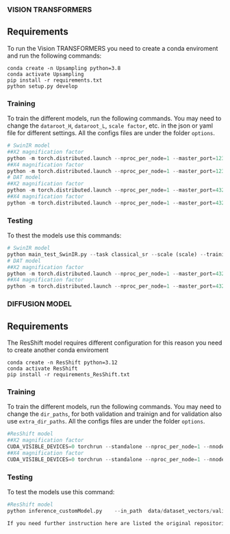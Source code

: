 ### VISION TRANSFORMERS

## Requirements
To run the Vision TRANSFORMERS you need to create a conda enviroment and run the following commands:
```
conda create -n Upsampling python=3.8
conda activate Upsampling
pip install -r requirements.txt
python setup.py develop
```

### Training
To train the different models, run the following commands. You may need to change the `dataroot_H`, `dataroot_L`, `scale factor`, etc. in the json or yaml file for different settings. 
All the configs files are under the folder `options`.

```python
# SwinIR model
##X2 magnification factor
python -m torch.distributed.launch --nproc_per_node=1 --master_port=1234 main_train_SwinIR.py --opt options/options_SwinIR /train_swinir_sr_classicalx2.json  --dist True 
##X4 magnification factor
python -m torch.distributed.launch --nproc_per_node=1 --master_port=1234 main_train_SwinIR.py --opt options/options_SwinIR/train_swinir_sr_classicalx4.json  --dist True 
# DAT model
##X2 magnification factor
python -m torch.distributed.launch --nproc_per_node=1 --master_port=4321 basicsr/train.py -opt options/options_DAT/Train/train_DAT_2_x2.yml --launcher pytorch
##X4 magnification factor
python -m torch.distributed.launch --nproc_per_node=1 --master_port=4321 basicsr/train.py -opt options/options_DAT/Train/train_DAT_2_x4.yml --launcher pytorch
```

### Testing
To thest the models use this commands:
```python
# SwinIR model
python main_test_SwinIR.py --task classical_sr --scale (scale) --training_patch_size 32 --model_path superresolution/swinir_sr_x2_Obstacles/models/80000_G.pth --folder_lq datasets/dataset_obstacles/dataset_csv_Y_all_cases/test/LW --folder_gt datasets/dataset_obstacles/dataset_csv_Y_all_cases/test/HR
# DAT model
##X2 magnification factor
python -m torch.distributed.launch --nproc_per_node=1 --master_port=4321 basicsr/test.py -opt options/options_DAT/Test/test_DAT_2_x2.yml --launcher pytorch
##X4 magnification factor
python -m torch.distributed.launch --nproc_per_node=1 --master_port=4321 basicsr/test.py -opt options/options_DAT/Test/test_DAT_2_x2.yml --launcher pytorch
```

### DIFFUSION MODEL

## Requirements
The ResShift model requires different configuration for this reason you need to create another conda enviroment
```
conda create -n ResShift python=3.12
conda activate ResShift
pip install -r requirements_ResShift.txt
```

### Training
To train the different models, run the following commands. You may need to change the `dir_paths`, for both validation and trainign and for validation also use `extra_dir_paths`.
All the configs files are under the folder `options`.

```python
#ResShift model
##X2 magnification factor
CUDA_VISIBLE_DEVICES=0 torchrun --standalone --nproc_per_node=1 --nnodes=1 main.py --cfg_path options/options_ResShift/realsr_swinunet_x2.yaml --save_dir  output_dir
##X4 magnification factor
CUDA_VISIBLE_DEVICES=0 torchrun --standalone --nproc_per_node=1 --nnodes=1 main.py --cfg_path options/options_ResShift/realsr_swinunet_x4.yaml --save_dir  output_dir
```


### Testing
To test the models use this command:
```python
#ResShift model
python inference_customModel.py    --in_path  data/dataset_vectors/validation/lw     --out_path infereceResut_physics/no_physics_Vector_x2_time    --ckpt_path /home/vittorio/Scrivania/ResShift_4_scale/models_trained_no_physcs/no_physics_Vector_x2/ckpts/model_75000.pth     --config_path configs/realsr_swinunet_realsrgan48.yaml     --scale 2/4    --chop_size 64     --chop_stride 64     --bs 1     --task realsr

If you need further instruction here are listed the original repositories: [SwinIR](https://github.com/JingyunLiang/SwinIR) [DAT](https://github.com/zhengchen1999/DAT) [ResShift](https://github.com/zsyOAOA/ResShift)